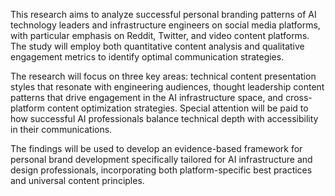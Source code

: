 This research aims to analyze successful personal branding patterns of AI technology leaders and infrastructure engineers on social media platforms, with particular emphasis on Reddit, Twitter, and video content platforms. The study will employ both quantitative content analysis and qualitative engagement metrics to identify optimal communication strategies.

The research will focus on three key areas: technical content presentation styles that resonate with engineering audiences, thought leadership content patterns that drive engagement in the AI infrastructure space, and cross-platform content optimization strategies. Special attention will be paid to how successful AI professionals balance technical depth with accessibility in their communications.

The findings will be used to develop an evidence-based framework for personal brand development specifically tailored for AI infrastructure and design professionals, incorporating both platform-specific best practices and universal content principles.